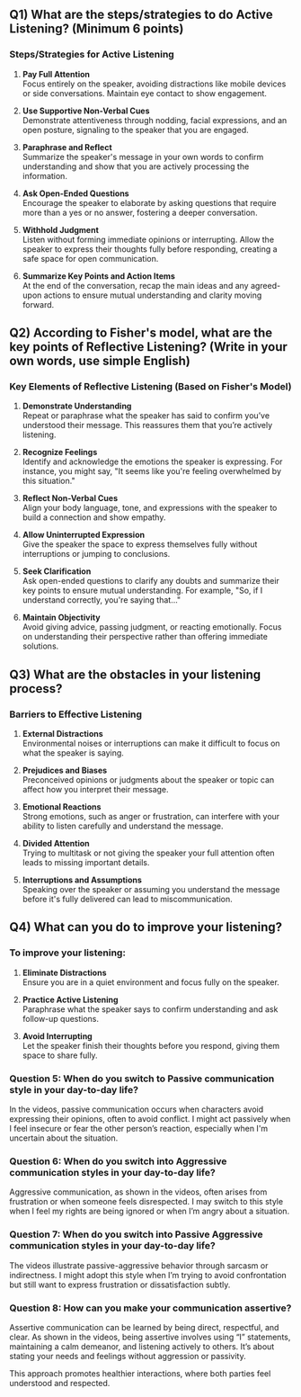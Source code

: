 ## Q1) What are the steps/strategies to do Active Listening? (Minimum 6 points)
### Steps/Strategies for Active Listening

1. **Pay Full Attention**  
   Focus entirely on the speaker, avoiding distractions like mobile devices or side conversations. Maintain eye contact to show engagement.

2. **Use Supportive Non-Verbal Cues**  
   Demonstrate attentiveness through nodding, facial expressions, and an open posture, signaling to the speaker that you are engaged.

3. **Paraphrase and Reflect**  
   Summarize the speaker's message in your own words to confirm understanding and show that you are actively processing the information.

4. **Ask Open-Ended Questions**  
   Encourage the speaker to elaborate by asking questions that require more than a yes or no answer, fostering a deeper conversation.

5. **Withhold Judgment**  
   Listen without forming immediate opinions or interrupting. Allow the speaker to express their thoughts fully before responding, creating a safe space for open communication.

6. **Summarize Key Points and Action Items**  
   At the end of the conversation, recap the main ideas and any agreed-upon actions to ensure mutual understanding and clarity moving forward.

## Q2) According to Fisher's model, what are the key points of Reflective Listening? (Write in your own words, use simple English)
### Key Elements of Reflective Listening (Based on Fisher's Model)

1. **Demonstrate Understanding**  
   Repeat or paraphrase what the speaker has said to confirm you’ve understood their message. This reassures them that you’re actively listening.

2. **Recognize Feelings**  
   Identify and acknowledge the emotions the speaker is expressing. For instance, you might say, "It seems like you're feeling overwhelmed by this situation."

3. **Reflect Non-Verbal Cues**  
   Align your body language, tone, and expressions with the speaker to build a connection and show empathy.

4. **Allow Uninterrupted Expression**  
   Give the speaker the space to express themselves fully without interruptions or jumping to conclusions.

5. **Seek Clarification**  
   Ask open-ended questions to clarify any doubts and summarize their key points to ensure mutual understanding. For example, "So, if I understand correctly, you're saying that..."

6. **Maintain Objectivity**  
   Avoid giving advice, passing judgment, or reacting emotionally. Focus on understanding their perspective rather than offering immediate solutions.



## Q3) What are the obstacles in your listening process?
### Barriers to Effective Listening

1. **External Distractions**  
   Environmental noises or interruptions can make it difficult to focus on what the speaker is saying.

2. **Prejudices and Biases**  
   Preconceived opinions or judgments about the speaker or topic can affect how you interpret their message.

3. **Emotional Reactions**  
   Strong emotions, such as anger or frustration, can interfere with your ability to listen carefully and understand the message.

4. **Divided Attention**  
   Trying to multitask or not giving the speaker your full attention often leads to missing important details.

5. **Interruptions and Assumptions**  
   Speaking over the speaker or assuming you understand the message before it's fully delivered can lead to miscommunication.


## Q4) What can you do to improve your listening?
### To improve your listening:

1. **Eliminate Distractions**  
   Ensure you are in a quiet environment and focus fully on the speaker.

2. **Practice Active Listening**  
   Paraphrase what the speaker says to confirm understanding and ask follow-up questions.

3. **Avoid Interrupting**  
   Let the speaker finish their thoughts before you respond, giving them space to share fully.


### Question 5: When do you switch to Passive communication style in your day-to-day life?
In the videos, passive communication occurs when characters avoid expressing their opinions, often to avoid conflict. I might act passively when I feel insecure or fear the other person’s reaction, especially when I'm uncertain about the situation.

### Question 6: When do you switch into Aggressive communication styles in your day-to-day life?
Aggressive communication, as shown in the videos, often arises from frustration or when someone feels disrespected. I may switch to this style when I feel my rights are being ignored or when I’m angry about a situation.

### Question 7: When do you switch into Passive Aggressive communication styles in your day-to-day life?
The videos illustrate passive-aggressive behavior through sarcasm or indirectness. I might adopt this style when I’m trying to avoid confrontation but still want to express frustration or dissatisfaction subtly.

### Question 8: How can you make your communication assertive?
Assertive communication can be learned by being direct, respectful, and clear. As shown in the videos, being assertive involves using “I” statements, maintaining a calm demeanor, and listening actively to others. It’s about stating your needs and feelings without aggression or passivity. 

This approach promotes healthier interactions, where both parties feel understood and respected.
